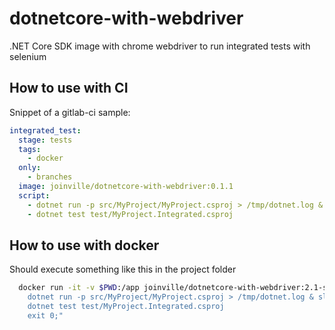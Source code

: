 # dotnetcore-with-webdriver
.NET Core SDK image with chrome webdriver to run integrated tests with selenium

## How to use with CI
Snippet of a gitlab-ci sample:

```yaml
integrated_test:
  stage: tests
  tags:
    - docker
  only:
    - branches
  image: joinville/dotnetcore-with-webdriver:0.1.1
  script:
    - dotnet run -p src/MyProject/MyProject.csproj > /tmp/dotnet.log & sleep 30s
    - dotnet test test/MyProject.Integrated.csproj
```

## How to use with docker
Should execute something like this in the project folder

```bash
  docker run -it -v $PWD:/app joinville/dotnetcore-with-webdriver:2.1-sdk-jessie /bin/bash -e -c "
    dotnet run -p src/MyProject/MyProject.csproj > /tmp/dotnet.log & sleep 30s;
    dotnet test test/MyProject.Integrated.csproj
    exit 0;"
```
